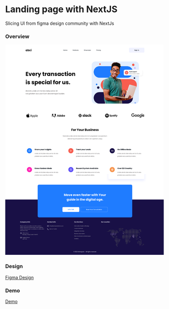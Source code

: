 # Landing page with NextJS
Slicing UI from figma design community with NextJs

### Overview
![Screenshot](sc/1.png)

### Design
[Figma Design](https://www.figma.com/file/9VeWvqfubNvHsG6ZUc7dWk/Banking-Landing-Page-Design-(Community))

### Demo
[Demo](https://guileless-kulfi-549788.netlify.app/)